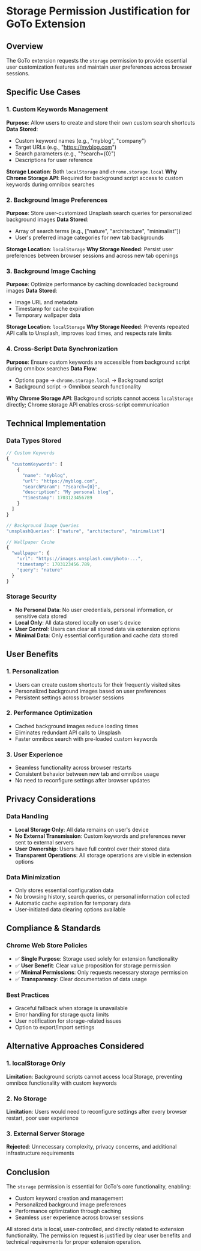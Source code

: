 # Storage Permission Justification for GoTo Extension

## Overview
The GoTo extension requests the `storage` permission to provide essential user customization features and maintain user preferences across browser sessions.

## Specific Use Cases

### 1. Custom Keywords Management
**Purpose**: Allow users to create and store their own custom search shortcuts
**Data Stored**: 
- Custom keyword names (e.g., "myblog", "company")
- Target URLs (e.g., "https://myblog.com")
- Search parameters (e.g., "?search={0}")
- Descriptions for user reference

**Storage Location**: Both `localStorage` and `chrome.storage.local`
**Why Chrome Storage API**: Required for background script access to custom keywords during omnibox searches

### 2. Background Image Preferences
**Purpose**: Store user-customized Unsplash search queries for personalized background images
**Data Stored**:
- Array of search terms (e.g., ["nature", "architecture", "minimalist"])
- User's preferred image categories for new tab backgrounds

**Storage Location**: `localStorage`
**Why Storage Needed**: Persist user preferences between browser sessions and across new tab openings

### 3. Background Image Caching
**Purpose**: Optimize performance by caching downloaded background images
**Data Stored**:
- Image URL and metadata
- Timestamp for cache expiration
- Temporary wallpaper data

**Storage Location**: `localStorage`
**Why Storage Needed**: Prevents repeated API calls to Unsplash, improves load times, and respects rate limits

### 4. Cross-Script Data Synchronization
**Purpose**: Ensure custom keywords are accessible from background script during omnibox searches
**Data Flow**: 
- Options page → `chrome.storage.local` → Background script
- Background script → Omnibox search functionality

**Why Chrome Storage API**: Background scripts cannot access `localStorage` directly; Chrome storage API enables cross-script communication

## Technical Implementation

### Data Types Stored
```javascript
// Custom Keywords
{
  "customKeywords": [
    {
      "name": "myblog",
      "url": "https://myblog.com",
      "searchParam": "?search={0}",
      "description": "My personal blog",
      "timestamp": 1703123456789
    }
  ]
}

// Background Image Queries
"unsplashQueries": ["nature", "architecture", "minimalist"]

// Wallpaper Cache
{
  "wallpaper": {
    "url": "https://images.unsplash.com/photo-...",
    "timestamp": 1703123456.789,
    "query": "nature"
  }
}
```

### Storage Security
- **No Personal Data**: No user credentials, personal information, or sensitive data stored
- **Local Only**: All data stored locally on user's device
- **User Control**: Users can clear all stored data via extension options
- **Minimal Data**: Only essential configuration and cache data stored

## User Benefits

### 1. Personalization
- Users can create custom shortcuts for their frequently visited sites
- Personalized background images based on user preferences
- Persistent settings across browser sessions

### 2. Performance Optimization
- Cached background images reduce loading times
- Eliminates redundant API calls to Unsplash
- Faster omnibox search with pre-loaded custom keywords

### 3. User Experience
- Seamless functionality across browser restarts
- Consistent behavior between new tab and omnibox usage
- No need to reconfigure settings after browser updates

## Privacy Considerations

### Data Handling
- **Local Storage Only**: All data remains on user's device
- **No External Transmission**: Custom keywords and preferences never sent to external servers
- **User Ownership**: Users have full control over their stored data
- **Transparent Operations**: All storage operations are visible in extension options

### Data Minimization
- Only stores essential configuration data
- No browsing history, search queries, or personal information collected
- Automatic cache expiration for temporary data
- User-initiated data clearing options available

## Compliance & Standards

### Chrome Web Store Policies
- ✅ **Single Purpose**: Storage used solely for extension functionality
- ✅ **User Benefit**: Clear value proposition for storage permission
- ✅ **Minimal Permissions**: Only requests necessary storage permission
- ✅ **Transparency**: Clear documentation of data usage

### Best Practices
- Graceful fallback when storage is unavailable
- Error handling for storage quota limits
- User notification for storage-related issues
- Option to export/import settings

## Alternative Approaches Considered

### 1. localStorage Only
**Limitation**: Background scripts cannot access localStorage, preventing omnibox functionality with custom keywords

### 2. No Storage
**Limitation**: Users would need to reconfigure settings after every browser restart, poor user experience

### 3. External Server Storage
**Rejected**: Unnecessary complexity, privacy concerns, and additional infrastructure requirements

## Conclusion

The `storage` permission is essential for GoTo's core functionality, enabling:
- Custom keyword creation and management
- Personalized background image preferences
- Performance optimization through caching
- Seamless user experience across browser sessions

All stored data is local, user-controlled, and directly related to extension functionality. The permission request is justified by clear user benefits and technical requirements for proper extension operation.
